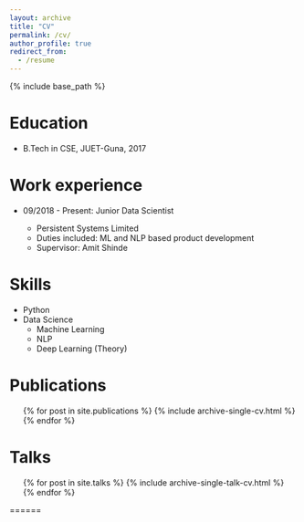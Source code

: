 ```yaml
---
layout: archive
title: "CV"
permalink: /cv/
author_profile: true
redirect_from:
  - /resume
---
```


{% include base_path %}

Education
======

* B.Tech in CSE, JUET-Guna, 2017

Work experience
======

* 09/2018 - Present: Junior Data Scientist
  
  * Persistent Systems Limited
  * Duties included: ML and NLP based product development
  * Supervisor: Amit Shinde

Skills
======

* Python
* Data Science
  * Machine Learning
  * NLP
  * Deep Learning (Theory)

Publications
======

<ul>{% for post in site.publications %}
    {% include archive-single-cv.html %}
  {% endfor %}</ul>

Talks
======

<ul>{% for post in site.talks %}
    {% include archive-single-talk-cv.html %}
  {% endfor %}</ul>


======
